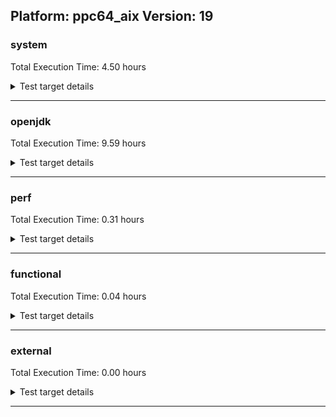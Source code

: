 ## Platform: ppc64_aix Version: 19 

###  system
 Total Execution Time:  4.50  hours
<details><summary>Test target details</summary>

| Test Name | Time |
| --- | --- |
| TestJlmRemoteThreadAuth_0 | 685640.00  ms|
| TestJlmRemoteThreadAuth_1 | 685564.00  ms|
| TestJlmRemoteThreadNoAuth_0 | 676302.00  ms|
| TestJlmRemoteThreadNoAuth_1 | 675338.00  ms|
| TestJlmRemoteMemoryAuth_1 | 653535.00  ms|
| TestJlmRemoteMemoryAuth_0 | 652751.00  ms|
| TestJlmRemoteClassAuth_1 | 649047.00  ms|
| TestJlmRemoteClassAuth_0 | 648733.00  ms|
| TestJlmRemoteMemoryNoAuth_1 | 647502.00  ms|
| TestJlmRemoteMemoryNoAuth_0 | 646944.00  ms|
| TestJlmRemoteClassNoAuth_1 | 644522.00  ms|
| TestJlmRemoteClassNoAuth_0 | 643826.00  ms|
| NioLoadTest_5m_1 | 313506.00  ms|
| NioLoadTest_5m_0 | 313333.00  ms|
| DBBLoadTest_5m_0 | 313258.00  ms|
| DBBLoadTest_5m_1 | 313207.00  ms|
| LambdaLoadTest_HS_5m_0 | 307686.00  ms|
| LambdaLoadTest_HS_5m_1 | 307656.00  ms|
| MauveMultiThrdLoad_5m_1 | 305726.00  ms|
| MauveMultiThrdLoad_5m_0 | 305686.00  ms|
| MauveSingleInvocLoad_HS_5m_1 | 304894.00  ms|
| MauveSingleThrdLoad_HS_5m_1 | 304873.00  ms|
| MauveSingleInvocLoad_HS_5m_0 | 304729.00  ms|
| MauveSingleThrdLoad_HS_5m_0 | 304726.00  ms|
| MathLoadTest_all_5m_0 | 304223.00  ms|
| MathLoadTest_bigdecimal_5m_1 | 303979.00  ms|
| MathLoadTest_bigdecimal_5m_0 | 303976.00  ms|
| MathLoadTest_all_5m_1 | 303942.00  ms|
| MathLoadTest_autosimd_5m_1 | 303873.00  ms|
| LangLoadTest_5m_1 | 303827.00  ms|
| LangLoadTest_5m_0 | 303812.00  ms|
| UtilLoadTest_5m_0 | 303759.00  ms|
| MathLoadTest_autosimd_5m_0 | 303756.00  ms|
| UtilLoadTest_5m_1 | 303735.00  ms|
| ClassLoadingTest_5m_0 | 303687.00  ms|
| ClassLoadingTest_5m_1 | 303683.00  ms|
| TestJlmRemoteNotifierProxyAuth_1 | 143588.00  ms|
| TestJlmRemoteNotifierProxyAuth_0 | 143316.00  ms|
| CLLoad_0 | 55057.00  ms|
| CLLoad_1 | 55054.00  ms|
| LockingLoadTest_0 | 33689.00  ms|
| LockingLoadTest_1 | 33598.00  ms|
| TestJlmLocal_0 | 28816.00  ms|
| TestJlmLocal_1 | 28658.00  ms|
| ParallelStreamsLoadTest_HS_1 | 18687.00  ms|
| ParallelStreamsLoadTest_HS_0 | 18315.00  ms|
| HCRLateAttachWorkload_previewEnabled_1 | 13803.00  ms|
| HCRLateAttachWorkload_previewEnabled_0 | 13769.00  ms|
| Jlink_ReqMod_0 | 12126.00  ms|
| Jlink_ReqMod_1 | 12101.00  ms|
| Jlink_AddMLimitM_0 | 10649.00  ms|
| Jlink_AddMLimitM_1 | 10634.00  ms|
| Jlink_GenOpt_0 | 9215.00  ms|
| Jlink_GenOpt_1 | 9193.00  ms|
| PatModImg_Adv_0 | 8369.00  ms|
| PatModImg_Adv_1 | 8330.00  ms|
| UpgModPath_JarImg_1 | 8100.00  ms|
| UpgModPath_JarImg_0 | 8085.00  ms|
| PatModImg_PlatMod_0 | 8009.00  ms|
| PatModImg_AppMod_0 | 7947.00  ms|
| PatModImg_AppMod_1 | 7934.00  ms|
| PatModImg_Unex_0 | 7931.00  ms|
| PatModImg_Unex_1 | 7923.00  ms|
| PatModImg_PlatMod_1 | 7895.00  ms|
| UpgModPath_Jar_0 | 7656.00  ms|
| UpgModPath_Jar_1 | 7625.00  ms|
| UpgModPath_ExpImg_1 | 7395.00  ms|
| UpgModPath_ExpImg_0 | 7354.00  ms|
| UpgModPath_Exp_0 | 6925.00  ms|
| UpgModPath_Exp_1 | 6910.00  ms|
| CLTestImg_1 | 6893.00  ms|
| CLTestImg_0 | 6883.00  ms|
| CpMpJlink_1 | 6153.00  ms|
| CpMpJlink_0 | 6126.00  ms|
| AutoMod1_0 | 4352.00  ms|
| AutoMod2_1 | 4347.00  ms|
| AutoMod1_1 | 4340.00  ms|
| AutoMod2_0 | 4337.00  ms|
| AutoMod_Impl2_0 | 4335.00  ms|
| AutoMod_Impl1_0 | 4334.00  ms|
| AutoMod_Impl3_0 | 4331.00  ms|
| AutoMod_Impl3_1 | 4331.00  ms|
| AutoMod_Impl1_1 | 4325.00  ms|
| AutoMod_Impl2_1 | 4319.00  ms|
| InternalAPIs_0 | 4275.00  ms|
| InternalAPIs_1 | 4256.00  ms|
| PatMod_Adv_0 | 4231.00  ms|
| PatMod_Adv_1 | 4228.00  ms|
| CpMpModJar_0 | 4031.00  ms|
| CpMpModJar_1 | 4012.00  ms|
| PatMod_Unex_0 | 3866.00  ms|
| PatMod_Unex_1 | 3831.00  ms|
| PatMod_AppMod_0 | 3827.00  ms|
| PatMod_AppMod_1 | 3824.00  ms|
| PatMod_PlatMod_1 | 3817.00  ms|
| PatMod_PlatMod_0 | 3816.00  ms|
| SLTest_0 | 3434.00  ms|
| SLTest_1 | 3387.00  ms|
| CpMpModJar3_0 | 2569.00  ms|
| CpMpModJar2_0 | 2566.00  ms|
| CpMpModJar2_1 | 2564.00  ms|
| CpMpModJar3_1 | 2558.00  ms|
| CLTest_0 | 2462.00  ms|
| CpMp3_0 | 2430.00  ms|
| CpMp_MP_0 | 2422.00  ms|
| CpMp2_0 | 2418.00  ms|
| CpMp3_1 | 2417.00  ms|
| CLTest_1 | 2415.00  ms|
| CpMp_CpMp_0 | 2415.00  ms|
| CpMp2_1 | 2406.00  ms|
| CpMp_MP_1 | 2403.00  ms|
| CpMp_CpMp_1 | 2402.00  ms|
| MachineInfo_0 | 697.00  ms|
| CLStressLayers_1 | 41.00  ms|
| CLStressLayers_0 | 41.00  ms|
| CLStressCRI_2 | 41.00  ms|
| CLStressCRI_1 | 41.00  ms|
| CLStressCRI_0 | 41.00  ms|
| CLStressLayers_2 | 41.00  ms|
| JdiTest_1 | 40.00  ms|
| JdiTest_2 | 40.00  ms|
| OAuthTest_0 | 39.00  ms|
| JdiTest_0 | 39.00  ms|
| MiniMix_5m_0 | 39.00  ms|
| MiniMix_5m_1 | 39.00  ms|
| ExplMod_1 | 39.00  ms|
| ExplMod_2 | 39.00  ms|
| ExplMod_0 | 39.00  ms|
| MiniMix_5m_2 | 39.00  ms|
| ConcurrentLoadTest_5m_1 | 38.00  ms|
| ConcurrentLoadTest_5m_2 | 38.00  ms|
| MiniMix_aot_5m_0 | 38.00  ms|
| ConcurrentLoadTest_5m_0 | 38.00  ms|
| DBBLoadTest_5m_2 | 30.00  ms|
| CLLoad_2 | 29.00  ms|
| MauveMultiThrdLoad_5m_2 | 29.00  ms|
| MauveSingleInvocLoad_HS_5m_2 | 29.00  ms|
| NioLoadTest_5m_2 | 29.00  ms|
| LambdaLoadTest_HS_5m_2 | 29.00  ms|
| MauveSingleThrdLoad_HS_5m_2 | 29.00  ms|
| TestJlmRemoteMemoryAuth_2 | 28.00  ms|
| TestJlmLocal_2 | 28.00  ms|
| TestJlmRemoteThreadNoAuth_2 | 28.00  ms|
| TestJlmRemoteClassNoAuth_2 | 28.00  ms|
| MathLoadTest_autosimd_5m_2 | 27.00  ms|
| MathLoadTest_all_5m_2 | 27.00  ms|
| TestJlmRemoteClassAuth_2 | 27.00  ms|
| TestJlmRemoteMemoryNoAuth_2 | 27.00  ms|
| HCRLateAttachWorkload_previewEnabled_2 | 27.00  ms|
| TestJlmRemoteThreadAuth_2 | 27.00  ms|
| PatModImg_PlatMod_2 | 27.00  ms|
| TestJlmRemoteNotifierProxyAuth_2 | 27.00  ms|
| Jlink_ReqMod_2 | 27.00  ms|
| PatModImg_Unex_2 | 27.00  ms|
| CpMpJlink_2 | 27.00  ms|
| PatModImg_AppMod_2 | 27.00  ms|
| CLTestImg_2 | 27.00  ms|
| UpgModPath_ExpImg_2 | 27.00  ms|
| PatMod_Adv_2 | 27.00  ms|
| AutoMod_Impl2_2 | 27.00  ms|
| UpgModPath_Exp_2 | 27.00  ms|
| PatMod_AppMod_2 | 27.00  ms|
| CLTest_2 | 27.00  ms|
| Jlink_GenOpt_2 | 27.00  ms|
| UpgModPath_Jar_2 | 27.00  ms|
| SLTest_2 | 27.00  ms|
| Jlink_AddMLimitM_2 | 27.00  ms|
| PatModImg_Adv_2 | 27.00  ms|
| UpgModPath_JarImg_2 | 27.00  ms|
| PatMod_PlatMod_2 | 27.00  ms|
| MathLoadTest_bigdecimal_5m_2 | 27.00  ms|
| CpMp_CpMp_2 | 27.00  ms|
| PatMod_Unex_2 | 27.00  ms|
| InternalAPIs_2 | 27.00  ms|
| AutoMod2_2 | 27.00  ms|
| UtilLoadTest_5m_2 | 27.00  ms|
| CpMp2_2 | 27.00  ms|
| LangLoadTest_5m_2 | 27.00  ms|
| CpMpModJar_2 | 27.00  ms|
| CpMp_MP_2 | 27.00  ms|
| LockingLoadTest_2 | 26.00  ms|
| AutoMod_Impl3_2 | 26.00  ms|
| CpMp3_2 | 26.00  ms|
| AutoMod_Impl1_2 | 26.00  ms|
| CpMpModJar3_2 | 26.00  ms|
| CpMpModJar2_2 | 26.00  ms|
| AutoMod1_2 | 26.00  ms|
| ClassLoadingTest_5m_2 | 26.00  ms|
| ParallelStreamsLoadTest_HS_2 | 26.00  ms|
</details>

---

###  openjdk
 Total Execution Time:  9.59  hours
<details><summary>Test target details</summary>

| Test Name | Time |
| --- | --- |
| jvm_compiler_0 | 5712795.00  ms|
| jdk_security3_0 | 4507911.00  ms|
| jdk_util_0 | 2364474.00  ms|
| jdk_util_1 | 2360712.00  ms|
| jdk_lang_0 | 2038571.00  ms|
| jdk_lang_1 | 2034386.00  ms|
| jdk_nio_1 | 1837015.00  ms|
| jdk_nio_0 | 1828976.00  ms|
| jdk_tools_1 | 1283630.00  ms|
| jdk_jdi_0 | 1203383.00  ms|
| jdk_security4_1 | 776996.00  ms|
| jdk_security4_0 | 776988.00  ms|
| hotspot_serviceability_jvmti_1 | 692266.00  ms|
| jdk_beans_0 | 654637.00  ms|
| jdk_io_0 | 565758.00  ms|
| jdk_io_1 | 565534.00  ms|
| jdk_other_1 | 545829.00  ms|
| jdk_rmi_1 | 514550.00  ms|
| jdk_rmi_0 | 514350.00  ms|
| jdk_imageio_1 | 384655.00  ms|
| jdk_time_0 | 350578.00  ms|
| hotspot_custom_0 | 324393.00  ms|
| hotspot_custom_1 | 324318.00  ms|
| jdk_security2_0 | 281519.00  ms|
| jdk_management_0 | 264551.00  ms|
| jdk_management_1 | 249038.00  ms|
| jdk_math_1 | 238269.00  ms|
| jdk_math_0 | 237871.00  ms|
| jdk_foreign_0 | 217789.00  ms|
| jdk_foreign_1 | 216524.00  ms|
| runtime_nestmate_0 | 69184.00  ms|
| runtime_nestmate_1 | 69135.00  ms|
| jdk_svc_sanity_1 | 58198.00  ms|
| jdk_svc_sanity_0 | 58092.00  ms|
| jdk_custom_1 | 55150.00  ms|
| jdk11_tier1_buffer_0 | 51350.00  ms|
| jdk11_tier1_buffer_1 | 51287.00  ms|
| jdk_build_0 | 35767.00  ms|
| jdk_build_1 | 35391.00  ms|
| jdk_native_sanity_0 | 31402.00  ms|
| jdk_native_sanity_1 | 31287.00  ms|
| jdk11_tier1_iso8859_1 | 28407.00  ms|
| jdk11_tier1_iso8859_0 | 28287.00  ms|
| jdk_lang_native_0 | 28141.00  ms|
| jdk_lang_native_1 | 28098.00  ms|
| jdk_jfc_demo_0 | 38.00  ms|
| jdk_sound_0 | 38.00  ms|
| jdk_2d_0 | 38.00  ms|
| jdk_sound_2 | 38.00  ms|
| jdk_client_sanity_0 | 38.00  ms|
| jdk_client_sanity_2 | 38.00  ms|
| jdk_2d_2 | 38.00  ms|
| jdk_awt_1 | 37.00  ms|
| jdk_jfr_1 | 37.00  ms|
| jdk_swing_1 | 37.00  ms|
| jdk_jfc_demo_2 | 37.00  ms|
| jdk_lang_native_win_1 | 27.00  ms|
| jdk_lang_native_win_0 | 27.00  ms|
| jdk11_tier1_iso8859_2 | 27.00  ms|
| jdk_svc_sanity_2 | 27.00  ms|
| jdk_lang_native_2 | 27.00  ms|
| jdk_foreign_native_2 | 27.00  ms|
| jdk_lang_2 | 27.00  ms|
| jdk11_tier1_buffer_2 | 27.00  ms|
| jdk_foreign_2 | 27.00  ms|
| jdk_math_2 | 27.00  ms|
| jdk_util_2 | 27.00  ms|
| jdk_foreign_native_0 | 27.00  ms|
| jdk_rmi_2 | 27.00  ms|
| jdk_text_2 | 27.00  ms|
| jdk_jmx_2 | 27.00  ms|
| jdk_foreign_native_1 | 26.00  ms|
| jdk_lang_native_win_2 | 26.00  ms|
| jdk_tools_2 | 26.00  ms|
| jvm_compiler_2 | 26.00  ms|
| jdk_security4_2 | 26.00  ms|
| jdk_native_sanity_2 | 26.00  ms|
| jdk_beans_2 | 26.00  ms|
| jdk_imageio_2 | 26.00  ms|
| jdk_security2_2 | 26.00  ms|
| jdk_nio_2 | 26.00  ms|
| jdk_io_2 | 26.00  ms|
| hotspot_custom_2 | 26.00  ms|
| langtools_custom_2 | 26.00  ms|
</details>

---

###  perf
 Total Execution Time:  0.31  hours
<details><summary>Test target details</summary>

| Test Name | Time |
| --- | --- |
| renaissance-philosophers_0 | 366917.00  ms|
| renaissance-future-genetic_0 | 254321.00  ms|
| renaissance-finagle-http_0 | 129187.00  ms|
| renaissance-mnemonics_0 | 109909.00  ms|
| renaissance-par-mnemonics_0 | 97623.00  ms|
| renaissance-fj-kmeans_0 | 95565.00  ms|
| renaissance-scala-kmeans_0 | 20580.00  ms|
| dacapo-jython_0 | 18949.00  ms|
| dacapo-h2_0 | 13985.00  ms|
| dacapo-avrora_0 | 8811.00  ms|
| dacapo-pmd_0 | 4252.00  ms|
| dacapo-fop_0 | 3057.00  ms|
| dacapo-sunflow_0 | 3048.00  ms|
| dacapo-luindex_0 | 2982.00  ms|
| dacapo-xalan_0 | 2523.00  ms|
| renaissance-db-shootout_0 | 47.00  ms|
| renaissance-als_0 | 40.00  ms|
| renaissance-gauss-mix_0 | 40.00  ms|
| dacapo-tomcat_0 | 40.00  ms|
| renaissance-movie-lens_0 | 40.00  ms|
| renaissance-finagle-chirper_0 | 40.00  ms|
| renaissance-chi-square_0 | 39.00  ms|
| renaissance-dec-tree_0 | 39.00  ms|
| renaissance-log-regression_0 | 39.00  ms|
| renaissance-akka-uct_0 | 39.00  ms|
| renaissance-naive-bayes_0 | 38.00  ms|
| dacapo-lusearch-fix_0 | 38.00  ms|
| IdleMicrobenchmark_HS_0 | 26.00  ms|
</details>

---

###  functional
 Total Execution Time:  0.04  hours
<details><summary>Test target details</summary>

| Test Name | Time |
| --- | --- |
| MBCS_Tests_charsets_0 | 96215.00  ms|
| MBCS_Tests_codepoint_aix_0 | 6301.00  ms|
| SecurityTests_0 | 4064.00  ms|
| MBCS_Tests_unicode_aix_0 | 3624.00  ms|
| cmdLineTester_libpathTestRtfChild_0 | 1537.00  ms|
| MBCS_Tests_language_tag_0 | 1178.00  ms|
| MBCS_Tests_property_utf8_0 | 1151.00  ms|
| MBCS_Tests_datetime_0 | 1117.00  ms|
| testXXArgumentTesting_0 | 1105.00  ms|
| MBCS_Tests_datetime_formatter_0 | 946.00  ms|
| Jep334Tests_0 | 927.00  ms|
| Jep360Tests_0 | 868.00  ms|
| IllegalAccessProtectedMethodTest_0 | 815.00  ms|
| jsr292BootstrapTest_0 | 812.00  ms|
| Jep384Tests_0 | 809.00  ms|
| RegularClassAndInterfaceFinalFieldTests_0 | 794.00  ms|
| Jep371Tests_0 | 784.00  ms|
| MBCS_Tests_new_jp_era_0 | 768.00  ms|
| StringIndentTests_0 | 756.00  ms|
| cmdLineTester_getPid_0 | 661.00  ms|
| MBCS_Tests_StAX_ja_JP_aix_0 | 183.00  ms|
| MBCS_Tests_StAX_Zh_CN_aix_0 | 179.00  ms|
| MBCS_Tests_StAX_JA_JP_aix_0 | 179.00  ms|
| MBCS_Tests_StAX_zh_TW_aix_0 | 179.00  ms|
| MBCS_Tests_StAX_ZH_TW_aix_0 | 179.00  ms|
| MBCS_Tests_StAX_ZH_CN_aix_0 | 179.00  ms|
| MBCS_Tests_StAX_KO_KR_aix_0 | 179.00  ms|
| MBCS_Tests_StAX_Ja_JP_aix_0 | 178.00  ms|
| MBCS_Tests_StAX_Zh_TW_aix_0 | 178.00  ms|
| MBCS_Tests_StAX_ko_KR_aix_0 | 178.00  ms|
| MBCS_Tests_StAX_zh_CN_aix_0 | 178.00  ms|
| MBCS_Tests_i18n_zh_TW_aix_0 | 166.00  ms|
| MBCS_Tests_i18n_ZH_CN_aix_0 | 166.00  ms|
| MBCS_Tests_i18n_ja_JP_aix_0 | 166.00  ms|
| MBCS_Tests_i18n_ZH_TW_aix_0 | 166.00  ms|
| MBCS_Tests_i18n_Zh_TW_aix_0 | 166.00  ms|
| MBCS_Tests_i18n_KO_KR_aix_0 | 165.00  ms|
| MBCS_Tests_i18n_Zh_CN_aix_0 | 165.00  ms|
| MBCS_Tests_i18n_zh_CN_aix_0 | 165.00  ms|
| MBCS_Tests_i18n_Ja_JP_aix_0 | 165.00  ms|
| MBCS_Tests_i18n_ko_KR_aix_0 | 165.00  ms|
| MBCS_Tests_i18n_JA_JP_aix_0 | 165.00  ms|
| MBCS_Tests_locale_matching_Ja_JP_aix_0 | 162.00  ms|
| MBCS_Tests_locale_matching_ZH_CN_aix_0 | 161.00  ms|
| MBCS_Tests_locale_matching_ja_JP_aix_0 | 161.00  ms|
| MBCS_Tests_locale_matching_zh_TW_aix_0 | 161.00  ms|
| MBCS_Tests_locale_matching_KO_KR_aix_0 | 161.00  ms|
| MBCS_Tests_locale_matching_ko_KR_aix_0 | 161.00  ms|
| MBCS_Tests_locale_matching_JA_JP_aix_0 | 161.00  ms|
| MBCS_Tests_locale_matching_Zh_TW_aix_0 | 161.00  ms|
| MBCS_Tests_locale_matching_Zh_CN_aix_0 | 161.00  ms|
| MBCS_Tests_locale_matching_zh_CN_aix_0 | 160.00  ms|
| MBCS_Tests_locale_matching_ZH_TW_aix_0 | 160.00  ms|
| MBCS_Tests_jaxp14_KO_KR_aix_0 | 76.00  ms|
| MBCS_Tests_jaxp14_ja_JP_aix_0 | 75.00  ms|
| MBCS_Tests_jaxp14_zh_TW_aix_0 | 75.00  ms|
| MBCS_Tests_Compiler_zh_CN_aix_0 | 75.00  ms|
| MBCS_Tests_Compiler_ja_JP_aix_0 | 75.00  ms|
| MBCS_Tests_jaxp14_Ja_JP_aix_0 | 75.00  ms|
| MBCS_Tests_jaxp14_ZH_CN_aix_0 | 75.00  ms|
| MBCS_Tests_jaxp14_JA_JP_aix_0 | 75.00  ms|
| MBCS_Tests_Compiler_ko_KR_aix_0 | 74.00  ms|
| MBCS_Tests_jaxp14_Zh_TW_aix_0 | 74.00  ms|
| MBCS_Tests_jaxp14_zh_CN_aix_0 | 74.00  ms|
| MBCS_Tests_jaxp14_ko_KR_aix_0 | 74.00  ms|
| MBCS_Tests_Compiler_KO_KR_aix_0 | 74.00  ms|
| MBCS_Tests_jaxp14_ZH_TW_aix_0 | 74.00  ms|
| MBCS_Tests_Compiler_Ja_JP_aix_0 | 74.00  ms|
| MBCS_Tests_Compiler_Zh_CN_aix_0 | 74.00  ms|
| MBCS_Tests_Compiler_zh_TW_aix_0 | 74.00  ms|
| MBCS_Tests_Compiler_JA_JP_aix_0 | 74.00  ms|
| MBCS_Tests_Compiler_ZH_CN_aix_0 | 74.00  ms|
| MBCS_Tests_Compiler_ZH_TW_aix_0 | 74.00  ms|
| MBCS_Tests_jaxp14_Zh_CN_aix_0 | 74.00  ms|
| MBCS_Tests_Compiler_Zh_TW_aix_0 | 74.00  ms|
| MBCS_Tests_file_ja_JP.aix_0 | 73.00  ms|
| MBCS_Tests_formatter_Zh_TW_aix_0 | 73.00  ms|
| MBCS_Tests_sealed_classes_JA_JP_aix_0 | 73.00  ms|
| MBCS_Tests_pattern_matching_instanceof_KO_KR_aix_0 | 73.00  ms|
| MBCS_Tests_sealed_classes_ZH_TW_aix_0 | 73.00  ms|
| MBCS_Tests_compact_number_format_ZH_TW_aix_0 | 73.00  ms|
| MBCS_Tests_compact_number_format_KO_KR_aix_0 | 73.00  ms|
| MBCS_Tests_text_blocks_ja_JP_aix_0 | 73.00  ms|
| MBCS_Tests_record_ZH_TW_aix_0 | 73.00  ms|
| MBCS_Tests_pattern_matching_instanceof_ZH_CN_aix_0 | 73.00  ms|
| MBCS_Tests_record_Ja_JP_aix_0 | 73.00  ms|
| MBCS_Tests_pattern_matching_instanceof_ko_KR_aix_0 | 73.00  ms|
| MBCS_Tests_sealed_classes_Zh_TW_aix_0 | 73.00  ms|
| MBCS_Tests_record_ko_KR_aix_0 | 73.00  ms|
| MBCS_Tests_sealed_classes_ja_JP_aix_0 | 73.00  ms|
| MBCS_Tests_regex_ZH_CN_aix_0 | 73.00  ms|
| MBCS_Tests_scanner_ZH_CN_aix_0 | 73.00  ms|
| MBCS_Tests_record_ZH_CN_aix_0 | 72.00  ms|
| MBCS_Tests_switch_expressions_Ja_JP_aix_0 | 72.00  ms|
| MBCS_Tests_record_KO_KR_aix_0 | 72.00  ms|
| MBCS_Tests_jdbc41_Zh_CN_aix_0 | 72.00  ms|
| MBCS_Tests_switch_expressions_Zh_CN_aix_0 | 72.00  ms|
| MBCS_Tests_sealed_classes_KO_KR_aix_0 | 72.00  ms|
| MBCS_Tests_pattern_matching_instanceof_ja_JP_aix_0 | 72.00  ms|
| MBCS_Tests_compact_number_format_JA_JP_aix_0 | 72.00  ms|
| MBCS_Tests_urlclassloader_KO_KR_aix_0 | 72.00  ms|
| MBCS_Tests_text_blocks_ko_KR_aix_0 | 72.00  ms|
| MBCS_Tests_coin_ja_JP_aix_0 | 72.00  ms|
| MBCS_Tests_env_KO_KR_aix_0 | 72.00  ms|
| MBCS_Tests_env_ja_JP_aix_0 | 72.00  ms|
| MBCS_Tests_switch_expressions_ZH_TW_aix_0 | 72.00  ms|
| MBCS_Tests_text_blocks_Zh_CN_aix_0 | 72.00  ms|
| MBCS_Tests_compact_number_format_ja_JP_aix_0 | 72.00  ms|
| MBCS_Tests_sealed_classes_ZH_CN_aix_0 | 72.00  ms|
| MBCS_Tests_coin_ZH_CN_aix_0 | 72.00  ms|
| MBCS_Tests_urlclassloader_ja_JP_aix_0 | 72.00  ms|
| MBCS_Tests_env_Ja_JP_aix_0 | 72.00  ms|
| MBCS_Tests_record_Zh_TW_aix_0 | 72.00  ms|
| MBCS_Tests_coin_zh_TW_aix_0 | 72.00  ms|
| MBCS_Tests_sealed_classes_Ja_JP_aix_0 | 72.00  ms|
| MBCS_Tests_switch_expressions_JA_JP_aix_0 | 72.00  ms|
| MBCS_Tests_switch_expressions_ko_KR_aix_0 | 72.00  ms|
| MBCS_Tests_compact_number_format_Ja_JP_aix_0 | 72.00  ms|
| MBCS_Tests_pattern_matching_instanceof_ZH_TW_aix_0 | 72.00  ms|
| MBCS_Tests_sealed_classes_zh_TW_aix_0 | 72.00  ms|
| MBCS_Tests_text_blocks_Ja_JP_aix_0 | 72.00  ms|
| MBCS_Tests_text_blocks_KO_KR_aix_0 | 72.00  ms|
| MBCS_Tests_record_zh_CN_aix_0 | 72.00  ms|
| MBCS_Tests_switch_expressions_zh_TW_aix_0 | 72.00  ms|
| MBCS_Tests_coin_ZH_TW_aix_0 | 72.00  ms|
| MBCS_Tests_text_blocks_ZH_CN_aix_0 | 72.00  ms|
| MBCS_Tests_text_blocks_zh_CN_aix_0 | 72.00  ms|
| MBCS_Tests_urlclassloader_ko_KR_aix_0 | 72.00  ms|
| MBCS_Tests_record_ja_JP_aix_0 | 72.00  ms|
| MBCS_Tests_IDN_Zh_CN_aix_0 | 72.00  ms|
| MBCS_Tests_pattern_matching_instanceof_zh_TW_aix_0 | 72.00  ms|
| MBCS_Tests_record_zh_TW_aix_0 | 72.00  ms|
| MBCS_Tests_pattern_matching_instanceof_zh_CN_aix_0 | 72.00  ms|
| MBCS_Tests_sealed_classes_Zh_CN_aix_0 | 72.00  ms|
| MBCS_Tests_sealed_classes_ko_KR_aix_0 | 72.00  ms|
| MBCS_Tests_urlclassloader_Zh_CN_aix_0 | 72.00  ms|
| MBCS_Tests_compact_number_format_ko_KR_aix_0 | 72.00  ms|
| MBCS_Tests_pref_ZH_CN_aix_0 | 72.00  ms|
| MBCS_Tests_record_Zh_CN_aix_0 | 72.00  ms|
| MBCS_Tests_record_JA_JP_aix_0 | 72.00  ms|
| MBCS_Tests_switch_expressions_zh_CN_aix_0 | 72.00  ms|
| MBCS_Tests_env_JA_JP_aix_0 | 72.00  ms|
| MBCS_Tests_text_blocks_JA_JP_aix_0 | 72.00  ms|
| MBCS_Tests_env_zh_CN_aix_0 | 72.00  ms|
| MBCS_Tests_switch_expressions_Zh_TW_aix_0 | 72.00  ms|
| MBCS_Tests_pref_Zh_CN_aix_0 | 72.00  ms|
| MBCS_Tests_file_zh_CN.aix_0 | 72.00  ms|
| MBCS_Tests_pattern_matching_instanceof_JA_JP_aix_0 | 72.00  ms|
| MBCS_Tests_codepage_KO_KR_aix_0 | 72.00  ms|
| MBCS_Tests_annotation_JA_JP_aix_0 | 72.00  ms|
| MBCS_Tests_formatter_ja_JP_aix_0 | 72.00  ms|
| MBCS_Tests_switch_expressions_KO_KR_aix_0 | 72.00  ms|
| MBCS_Tests_text_blocks_Zh_TW_aix_0 | 72.00  ms|
| MBCS_Tests_compact_number_format_Zh_CN_aix_0 | 72.00  ms|
| MBCS_Tests_annotation_ZH_CN_aix_0 | 72.00  ms|
| MBCS_Tests_regex_ko_KR_aix_0 | 72.00  ms|
| MBCS_Tests_coin_KO_KR_aix_0 | 72.00  ms|
| MBCS_Tests_scanner_ko_KR_aix_0 | 72.00  ms|
| MBCS_Tests_compact_number_format_Zh_TW_aix_0 | 72.00  ms|
| MBCS_Tests_IDN_ZH_TW_aix_0 | 72.00  ms|
| MBCS_Tests_compact_number_format_zh_TW_aix_0 | 72.00  ms|
| MBCS_Tests_pref_KO_KR_aix_0 | 72.00  ms|
| MBCS_Tests_file_Ja_JP.aix_0 | 72.00  ms|
| MBCS_Tests_file_ZH_TW.aix_0 | 72.00  ms|
| MBCS_Tests_scanner_ja_JP_aix_0 | 72.00  ms|
| MBCS_Tests_nio_zh_CN_aix_0 | 72.00  ms|
| MBCS_Tests_text_blocks_ZH_TW_aix_0 | 72.00  ms|
| MBCS_Tests_pref_Ja_JP_aix_0 | 72.00  ms|
| MBCS_Tests_scanner_ZH_TW_aix_0 | 72.00  ms|
| MBCS_Tests_urlclassloader_JA_JP_aix_0 | 72.00  ms|
| MBCS_Tests_annotation_ja_JP_aix_0 | 72.00  ms|
| MBCS_Tests_coin_Zh_CN_aix_0 | 72.00  ms|
| MBCS_Tests_switch_expressions_ja_JP_aix_0 | 72.00  ms|
| MBCS_Tests_jdbc41_ZH_TW_aix_0 | 72.00  ms|
| MBCS_Tests_compact_number_format_ZH_CN_aix_0 | 72.00  ms|
| MBCS_Tests_pref_JA_JP_aix_0 | 72.00  ms|
| MBCS_Tests_scanner_Ja_JP_aix_0 | 72.00  ms|
| MBCS_Tests_formatter_KO_KR_aix_0 | 72.00  ms|
| MBCS_Tests_scanner_KO_KR_aix_0 | 72.00  ms|
| MBCS_Tests_scanner_JA_JP_aix_0 | 72.00  ms|
| MBCS_Tests_coin_ko_KR_aix_0 | 72.00  ms|
| MBCS_Tests_urlclassloader_Ja_JP_aix_0 | 72.00  ms|
| MBCS_Tests_env_ko_KR_aix_0 | 72.00  ms|
| MBCS_Tests_switch_expressions_ZH_CN_aix_0 | 72.00  ms|
| MBCS_Tests_nio_zh_TW_aix_0 | 72.00  ms|
| MBCS_Tests_annotation_KO_KR_aix_0 | 72.00  ms|
| MBCS_Tests_compact_number_format_zh_CN_aix_0 | 72.00  ms|
| MBCS_Tests_pattern_matching_instanceof_Ja_JP_aix_0 | 72.00  ms|
| MBCS_Tests_pref_ko_KR_aix_0 | 72.00  ms|
| MBCS_Tests_urlclassloader_ZH_TW_aix_0 | 72.00  ms|
| MBCS_Tests_annotation_zh_TW_aix_0 | 72.00  ms|
| MBCS_Tests_regex_ZH_TW_aix_0 | 72.00  ms|
| MBCS_Tests_env_ZH_CN_aix_0 | 72.00  ms|
| MBCS_Tests_jdbc41_ko_KR_aix_0 | 72.00  ms|
| MBCS_Tests_file_ZH_CN.aix_0 | 72.00  ms|
| MBCS_Tests_nio_JA_JP_aix_0 | 72.00  ms|
| MBCS_Tests_codepage_Ja_JP_aix_0 | 72.00  ms|
| MBCS_Tests_codepage_ZH_CN_aix_0 | 72.00  ms|
| MBCS_Tests_formatter_Ja_JP_aix_0 | 72.00  ms|
| MBCS_Tests_regex_KO_KR_aix_0 | 72.00  ms|
| MBCS_Tests_nio_ja_JP_aix_0 | 72.00  ms|
| MBCS_Tests_jdbc41_ZH_CN_aix_0 | 72.00  ms|
| MBCS_Tests_pattern_matching_instanceof_Zh_TW_aix_0 | 72.00  ms|
| MBCS_Tests_scanner_zh_CN_aix_0 | 72.00  ms|
| MBCS_Tests_sealed_classes_zh_CN_aix_0 | 72.00  ms|
| MBCS_Tests_formatter_ko_KR_aix_0 | 72.00  ms|
| MBCS_Tests_pattern_matching_instanceof_Zh_CN_aix_0 | 72.00  ms|
| MBCS_Tests_annotation_Zh_CN_aix_0 | 72.00  ms|
| MBCS_Tests_jdbc41_Ja_JP_aix_0 | 72.00  ms|
| MBCS_Tests_regex_JA_JP_aix_0 | 72.00  ms|
| MBCS_Tests_env_zh_TW_aix_0 | 72.00  ms|
| MBCS_Tests_pref_ZH_TW_aix_0 | 72.00  ms|
| MBCS_Tests_urlclassloader_ZH_CN_aix_0 | 72.00  ms|
| MBCS_Tests_annotation_ZH_TW_aix_0 | 72.00  ms|
| MBCS_Tests_formatter_zh_CN_aix_0 | 72.00  ms|
| MBCS_Tests_coin_Ja_JP_aix_0 | 72.00  ms|
| MBCS_Tests_scanner_zh_TW_aix_0 | 72.00  ms|
| MBCS_Tests_codepage_ZH_TW_aix_0 | 72.00  ms|
| MBCS_Tests_formatter_Zh_CN_aix_0 | 72.00  ms|
| MBCS_Tests_jdbc41_JA_JP_aix_0 | 72.00  ms|
| MBCS_Tests_nio_KO_KR_aix_0 | 72.00  ms|
| MBCS_Tests_codepage_Zh_CN_aix_0 | 71.00  ms|
| MBCS_Tests_coin_JA_JP_aix_0 | 71.00  ms|
| MBCS_Tests_nio_Ja_JP_aix_0 | 71.00  ms|
| MBCS_Tests_annotation_Ja_JP_aix_0 | 71.00  ms|
| MBCS_Tests_file_KO_KR.aix_0 | 71.00  ms|
| MBCS_Tests_file_ko_KR.aix_0 | 71.00  ms|
| MBCS_Tests_file_Zh_CN.aix_0 | 71.00  ms|
| MBCS_Tests_formatter_zh_TW_aix_0 | 71.00  ms|
| MBCS_Tests_regex_Ja_JP_aix_0 | 71.00  ms|
| MBCS_Tests_coin_Zh_TW_aix_0 | 71.00  ms|
| MBCS_Tests_nio_Zh_CN_aix_0 | 71.00  ms|
| MBCS_Tests_pref_zh_CN_aix_0 | 71.00  ms|
| MBCS_Tests_formatter_ZH_TW_aix_0 | 71.00  ms|
| MBCS_Tests_annotation_ko_KR_aix_0 | 71.00  ms|
| MBCS_Tests_nio_ZH_CN_aix_0 | 71.00  ms|
| MBCS_Tests_regex_Zh_CN_aix_0 | 71.00  ms|
| MBCS_Tests_scanner_Zh_CN_aix_0 | 71.00  ms|
| MBCS_Tests_regex_Zh_TW_aix_0 | 71.00  ms|
| MBCS_Tests_annotation_Zh_TW_aix_0 | 71.00  ms|
| MBCS_Tests_env_Zh_CN_aix_0 | 71.00  ms|
| MBCS_Tests_pref_zh_TW_aix_0 | 71.00  ms|
| MBCS_Tests_annotation_zh_CN_aix_0 | 71.00  ms|
| MBCS_Tests_IDN_ja_JP_aix_0 | 71.00  ms|
| MBCS_Tests_formatter_JA_JP_aix_0 | 71.00  ms|
| MBCS_Tests_pref_Zh_TW_aix_0 | 71.00  ms|
| MBCS_Tests_file_Zh_TW.aix_0 | 71.00  ms|
| MBCS_Tests_jdbc41_zh_TW_aix_0 | 71.00  ms|
| MBCS_Tests_text_blocks_zh_TW_aix_0 | 71.00  ms|
| MBCS_Tests_jdbc41_Zh_TW_aix_0 | 71.00  ms|
| MBCS_Tests_coin_zh_CN_aix_0 | 71.00  ms|
| MBCS_Tests_urlclassloader_Zh_TW_aix_0 | 71.00  ms|
| MBCS_Tests_env_Zh_TW_aix_0 | 71.00  ms|
| MBCS_Tests_codepage_ja_JP_aix_0 | 71.00  ms|
| MBCS_Tests_codepage_Zh_TW_aix_0 | 71.00  ms|
| MBCS_Tests_nio_Zh_TW_aix_0 | 71.00  ms|
| MBCS_Tests_codepage_zh_CN_aix_0 | 71.00  ms|
| MBCS_Tests_scanner_Zh_TW_aix_0 | 71.00  ms|
| MBCS_Tests_regex_zh_CN_aix_0 | 71.00  ms|
| MBCS_Tests_IDN_zh_TW_aix_0 | 71.00  ms|
| MBCS_Tests_jdbc41_zh_CN_aix_0 | 71.00  ms|
| MBCS_Tests_IDN_Ja_JP_aix_0 | 71.00  ms|
| MBCS_Tests_regex_zh_TW_aix_0 | 71.00  ms|
| MBCS_Tests_regex_ja_JP_aix_0 | 71.00  ms|
| MBCS_Tests_nio_ZH_TW_aix_0 | 71.00  ms|
| MBCS_Tests_IDN_zh_CN_aix_0 | 71.00  ms|
| MBCS_Tests_jdbc41_ja_JP_aix_0 | 71.00  ms|
| MBCS_Tests_urlclassloader_zh_TW_aix_0 | 71.00  ms|
| MBCS_Tests_file_JA_JP.aix_0 | 71.00  ms|
| MBCS_Tests_file_zh_TW.aix_0 | 71.00  ms|
| MBCS_Tests_codepage_zh_TW_aix_0 | 71.00  ms|
| MBCS_Tests_jdbc41_KO_KR_aix_0 | 71.00  ms|
| MBCS_Tests_formatter_ZH_CN_aix_0 | 71.00  ms|
| MBCS_Tests_pref_ja_JP_aix_0 | 71.00  ms|
| MBCS_Tests_urlclassloader_zh_CN_aix_0 | 71.00  ms|
| MBCS_Tests_IDN_JA_JP_aix_0 | 71.00  ms|
| MBCS_Tests_codepage_JA_JP_aix_0 | 71.00  ms|
| MBCS_Tests_codepage_ko_KR_aix_0 | 71.00  ms|
| MBCS_Tests_env_ZH_TW_aix_0 | 71.00  ms|
| MBCS_Tests_nio_ko_KR_aix_0 | 71.00  ms|
| MBCS_Tests_IDN_KO_KR_aix_0 | 71.00  ms|
| MBCS_Tests_IDN_Zh_TW_aix_0 | 71.00  ms|
| MBCS_Tests_IDN_ko_KR_aix_0 | 71.00  ms|
| MBCS_Tests_IDN_ZH_CN_aix_0 | 71.00  ms|
| Jep397Tests_testSubClassOfSealedSuperFromDifferentModule_0 | 39.00  ms|
| Jep397Tests_0 | 39.00  ms|
| SyntheticGCWorkload_TestCase_0 | 39.00  ms|
| Jep397Tests_testSubClassOfSealedSuperFromDifferentPackageInSameNamedModule_0 | 39.00  ms|
| Jep397Tests_testSubClassOfSealedSuperFromDifferentPackageInSameUnamedModule_0 | 39.00  ms|
| vmLifecyleTests_0 | 38.00  ms|
| vmLifecyleTests_1 | 38.00  ms|
| vmLifecyleTests_3 | 38.00  ms|
| vmLifecyleTests_2 | 38.00  ms|
| vmLifecyleTests_5 | 38.00  ms|
| vmLifecyleTests_4 | 38.00  ms|
| MBCS_Tests_nio_ja_windows_0 | 28.00  ms|
| MBCS_Tests_regex_zh_CN_linux_0 | 27.00  ms|
| MBCS_Tests_scanner_windows_0 | 27.00  ms|
| MBCS_Tests_record_ja_JP_linux_0 | 27.00  ms|
| MBCS_Tests_compact_number_format_ja_JP_linux_0 | 27.00  ms|
| MBCS_Tests_compact_number_format_ko_KR_linux_0 | 27.00  ms|
| MBCS_Tests_sealed_classes_ja_JP_linux_0 | 27.00  ms|
| MBCS_Tests_locale_matching_ko_KR_linux_0 | 27.00  ms|
| MBCS_Tests_record_zh_CN_linux_0 | 27.00  ms|
| MBCS_Tests_pattern_matching_instanceof_windows_0 | 27.00  ms|
| MBCS_Tests_pref_zh_CN_linux_0 | 27.00  ms|
| MBCS_Tests_text_blocks_ja_JP_linux_0 | 27.00  ms|
| MBCS_Tests_scanner_zh_CN_linux_0 | 27.00  ms|
| MBCS_Tests_nio_windows_0 | 27.00  ms|
| MBCS_Tests_unicode_linux_0 | 27.00  ms|
| MBCS_Tests_pref_ja_windows_0 | 27.00  ms|
| MBCS_Tests_codepage_ja_windows_0 | 27.00  ms|
| MBCS_Tests_jdbc41_windows_0 | 27.00  ms|
| MBCS_Tests_sealed_classes_windows_0 | 27.00  ms|
| MBCS_Tests_i18n_zh_TW_linux_0 | 27.00  ms|
| MBCS_Tests_pref_ko_KR_linux_0 | 27.00  ms|
| MBCS_Tests_scanner_ko_KR_linux_0 | 27.00  ms|
| MBCS_Tests_formatter_cn_windows_0 | 27.00  ms|
| MBCS_Tests_scanner_zh_TW_linux_0 | 27.00  ms|
| MBCS_Tests_regex_ja_windows_0 | 27.00  ms|
| MBCS_Tests_jaxp14_ja_windows_0 | 27.00  ms|
| MBCS_Tests_pref_cn_windows_0 | 27.00  ms|
| MBCS_Tests_i18n_windows_0 | 27.00  ms|
| MBCS_Tests_codepoint_windows_0 | 27.00  ms|
| MBCS_Tests_jaxp14_tw_windows_0 | 27.00  ms|
| MBCS_Tests_file_zh_CN_linux_0 | 27.00  ms|
| MBCS_Tests_switch_expressions_ko_KR_linux_0 | 27.00  ms|
| MBCS_Tests_nio_ko_windows_0 | 27.00  ms|
| MBCS_Tests_nio_zh_CN_linux_0 | 27.00  ms|
| MBCS_Tests_codepage_zh_CN_linux_0 | 27.00  ms|
| MBCS_Tests_jdbc41_tw_windows_0 | 27.00  ms|
| MBCS_Tests_text_blocks_windows_0 | 27.00  ms|
| MBCS_Tests_pattern_matching_instanceof_zh_CN_linux_0 | 27.00  ms|
| MBCS_Tests_text_blocks_zh_CN_linux_0 | 27.00  ms|
| MBCS_Tests_formatter_ko_windows_0 | 27.00  ms|
| MBCS_Tests_locale_matching_ko_windows_0 | 27.00  ms|
| MBCS_Tests_jdbc41_zh_CN_linux_0 | 27.00  ms|
| MBCS_Tests_codepage_ko_KR_linux_0 | 27.00  ms|
| MBCS_Tests_locale_matching_zh_TW_linux_0 | 27.00  ms|
| MBCS_Tests_i18n_zh_CN_linux_0 | 27.00  ms|
| MBCS_Tests_env_ko_KR_linux_0 | 27.00  ms|
| MBCS_Tests_locale_matching_ja_JP_linux_0 | 27.00  ms|
| MBCS_Tests_text_blocks_zh_TW_linux_0 | 27.00  ms|
| MBCS_Tests_i18n_ja_JP_linux_0 | 27.00  ms|
| MBCS_Tests_sealed_classes_zh_TW_linux_0 | 27.00  ms|
| MBCS_Tests_switch_expressions_zh_CN_linux_0 | 27.00  ms|
| MBCS_Tests_env_zh_TW_linux_0 | 27.00  ms|
| MBCS_Tests_file_zh_TW_linux_0 | 27.00  ms|
| MBCS_Tests_file_windows_0 | 27.00  ms|
| MBCS_Tests_coin_ko_windows_0 | 27.00  ms|
| MBCS_Tests_sealed_classes_ko_KR_linux_0 | 27.00  ms|
| MBCS_Tests_jdbc41_ja_JP_linux_0 | 27.00  ms|
| MBCS_Tests_annotation_ja_JP_linux_0 | 27.00  ms|
| MBCS_Tests_IDN_ja_JP_linux_0 | 27.00  ms|
| MBCS_Tests_pref_ja_JP_linux_0 | 27.00  ms|
| MBCS_Tests_formatter_zh_CN_linux_0 | 27.00  ms|
| MBCS_Tests_regex_ko_KR_linux_0 | 27.00  ms|
| MBCS_Tests_scanner_ja_JP_linux_0 | 27.00  ms|
| MBCS_Tests_urlclassloader_cn_windows_0 | 27.00  ms|
| MBCS_Tests_StAX_ja_windows_0 | 27.00  ms|
| MBCS_Tests_regex_ja_JP_linux_0 | 27.00  ms|
| MBCS_Tests_file_ko_KR_linux_0 | 27.00  ms|
| MBCS_Tests_IDN_tw_windows_0 | 27.00  ms|
| MBCS_Tests_env_zh_CN_linux_0 | 27.00  ms|
| MBCS_Tests_file_ja_windows_0 | 27.00  ms|
| MBCS_Tests_coin_zh_CN_linux_0 | 27.00  ms|
| MBCS_Tests_urlclassloader_windows_0 | 27.00  ms|
| MBCS_Tests_jaxp14_zh_TW_linux_0 | 27.00  ms|
| MBCS_Tests_StAX_cn_windows_0 | 27.00  ms|
| MBCS_Tests_regex_zh_TW_linux_0 | 27.00  ms|
| MBCS_Tests_urlclassloader_ja_windows_0 | 27.00  ms|
| MBCS_Tests_scanner_ko_windows_0 | 27.00  ms|
| MBCS_Tests_jdbc41_ko_windows_0 | 27.00  ms|
| MBCS_Tests_pref_zh_TW_linux_0 | 27.00  ms|
| MBCS_Tests_nio_cn_windows_0 | 27.00  ms|
| MBCS_Tests_pattern_matching_instanceof_ko_KR_linux_0 | 27.00  ms|
| MBCS_Tests_jdbc41_ko_KR_linux_0 | 27.00  ms|
| MBCS_Tests_formatter_zh_TW_linux_0 | 27.00  ms|
| MBCS_Tests_codepage_cn_windows_0 | 27.00  ms|
| MBCS_Tests_record_ko_KR_linux_0 | 27.00  ms|
| MBCS_Tests_locale_matching_zh_CN_linux_0 | 27.00  ms|
| MBCS_Tests_file_ja_JP_linux_0 | 27.00  ms|
| MBCS_Tests_nio_ko_KR_linux_0 | 27.00  ms|
| MBCS_Tests_coin_cn_windows_0 | 27.00  ms|
| MBCS_Tests_locale_matching_tw_windows_0 | 27.00  ms|
| MBCS_Tests_coin_ko_KR_linux_0 | 27.00  ms|
| MBCS_Tests_annotation_zh_CN_linux_0 | 27.00  ms|
| MBCS_Tests_regex_cn_windows_0 | 27.00  ms|
| MBCS_Tests_file_ko_windows_0 | 27.00  ms|
| MBCS_Tests_StAX_windows_0 | 27.00  ms|
| MBCS_Tests_locale_matching_ja_windows_0 | 27.00  ms|
| MBCS_Tests_IDN_ja_windows_0 | 27.00  ms|
| MBCS_Tests_IDN_zh_CN_linux_0 | 27.00  ms|
| MBCS_Tests_formatter_ko_KR_linux_0 | 27.00  ms|
| MBCS_Tests_urlclassloader_ja_JP_linux_0 | 27.00  ms|
| MBCS_Tests_formatter_ja_JP_linux_0 | 27.00  ms|
| MBCS_Tests_codepoint_linux_0 | 27.00  ms|
| MBCS_Tests_compact_number_format_windows_0 | 27.00  ms|
| MBCS_Tests_jaxp14_ko_windows_0 | 27.00  ms|
| MBCS_Tests_StAX_tw_windows_0 | 27.00  ms|
| MBCS_Tests_jaxp14_zh_CN_linux_0 | 27.00  ms|
| MBCS_Tests_compact_number_format_zh_CN_linux_0 | 27.00  ms|
| MBCS_Tests_nio_zh_TW_linux_0 | 27.00  ms|
| MBCS_Tests_Compiler_windows_0 | 27.00  ms|
| MBCS_Tests_env_windows_0 | 27.00  ms|
| MBCS_Tests_nio_ja_JP_linux_0 | 27.00  ms|
| MBCS_Tests_pattern_matching_instanceof_ja_JP_linux_0 | 27.00  ms|
| MBCS_Tests_switch_expressions_windows_0 | 27.00  ms|
| MBCS_Tests_nio_tw_windows_0 | 27.00  ms|
| MBCS_Tests_jaxp14_windows_0 | 27.00  ms|
| MBCS_Tests_Compiler_ko_KR_linux_0 | 27.00  ms|
| MBCS_Tests_coin_windows_0 | 27.00  ms|
| MBCS_Tests_formatter_windows_0 | 27.00  ms|
| MBCS_Tests_compact_number_format_zh_TW_linux_0 | 27.00  ms|
| MBCS_Tests_jaxp14_ja_JP_linux_0 | 27.00  ms|
| MBCS_Tests_codepage_zh_TW_linux_0 | 27.00  ms|
| MBCS_Tests_scanner_cn_windows_0 | 27.00  ms|
| MBCS_Tests_StAX_ja_JP_linux_0 | 27.00  ms|
| MBCS_Tests_locale_matching_windows_0 | 27.00  ms|
| MBCS_Tests_i18n_ko_KR_linux_0 | 27.00  ms|
| MBCS_Tests_regex_windows_0 | 27.00  ms|
| MBCS_Tests_file_cn_windows_0 | 27.00  ms|
| MBCS_Tests_Compiler_ja_JP_linux_0 | 27.00  ms|
| MBCS_Tests_switch_expressions_ja_JP_linux_0 | 27.00  ms|
| MBCS_Tests_urlclassloader_zh_CN_linux_0 | 26.00  ms|
| MBCS_Tests_file_tw_windows_0 | 26.00  ms|
| MBCS_Tests_scanner_ja_windows_0 | 26.00  ms|
| MBCS_Tests_IDN_windows_0 | 26.00  ms|
| MBCS_Tests_sealed_classes_zh_CN_linux_0 | 26.00  ms|
| MBCS_Tests_jaxp14_ko_KR_linux_0 | 26.00  ms|
| MBCS_Tests_annotation_zh_TW_linux_0 | 26.00  ms|
| MBCS_Tests_IDN_cn_windows_0 | 26.00  ms|
| MBCS_Tests_unicode_windows_0 | 26.00  ms|
| MBCS_Tests_IDN_zh_TW_linux_0 | 26.00  ms|
| MBCS_Tests_switch_expressions_zh_TW_linux_0 | 26.00  ms|
| MBCS_Tests_jdbc41_zh_TW_linux_0 | 26.00  ms|
| testExample_0 | 26.00  ms|
| MBCS_Tests_urlclassloader_ko_KR_linux_0 | 26.00  ms|
| MBCS_Tests_coin_ja_windows_0 | 26.00  ms|
| MBCS_Tests_codepage_tw_windows_0 | 26.00  ms|
| MBCS_Tests_StAX_ko_windows_0 | 26.00  ms|
| MBCS_Tests_urlclassloader_zh_TW_linux_0 | 26.00  ms|
| MBCS_Tests_jdbc41_ja_windows_0 | 26.00  ms|
| MBCS_Tests_text_blocks_ko_KR_linux_0 | 26.00  ms|
| MBCS_Tests_record_zh_TW_linux_0 | 26.00  ms|
| MBCS_Tests_locale_matching_cn_windows_0 | 26.00  ms|
| MBCS_Tests_StAX_ko_KR_linux_0 | 26.00  ms|
| MBCS_Tests_formatter_tw_windows_0 | 26.00  ms|
| MBCS_Tests_env_ja_JP_linux_0 | 26.00  ms|
| MBCS_Tests_codepage_windows_0 | 26.00  ms|
| MBCS_Tests_IDN_ko_KR_linux_0 | 26.00  ms|
| MBCS_Tests_record_windows_0 | 26.00  ms|
| MBCS_Tests_pattern_matching_instanceof_zh_TW_linux_0 | 26.00  ms|
| MBCS_Tests_scanner_tw_windows_0 | 26.00  ms|
| MBCS_Tests_coin_ja_JP_linux_0 | 26.00  ms|
| MBCS_Tests_coin_tw_windows_0 | 26.00  ms|
| MBCS_Tests_pref_ko_windows_0 | 26.00  ms|
| MBCS_Tests_urlclassloader_tw_windows_0 | 26.00  ms|
| MBCS_Tests_codepage_ko_windows_0 | 26.00  ms|
| MBCS_Tests_codepage_ja_JP_linux_0 | 26.00  ms|
| MBCS_Tests_formatter_ja_windows_0 | 26.00  ms|
| MBCS_Tests_regex_ko_windows_0 | 26.00  ms|
| MBCS_Tests_regex_tw_windows_0 | 26.00  ms|
| MBCS_Tests_pref_windows_0 | 26.00  ms|
| cmdLineTester_classesdbgddrext_zos_0 | 26.00  ms|
| MBCS_Tests_urlclassloader_ko_windows_0 | 26.00  ms|
| MBCS_Tests_coin_zh_TW_linux_0 | 26.00  ms|
| MBCS_Tests_jaxp14_cn_windows_0 | 26.00  ms|
| MBCS_Tests_jdbc41_cn_windows_0 | 26.00  ms|
| MBCS_Tests_pref_tw_windows_0 | 26.00  ms|
| MBCS_Tests_annotation_ko_KR_linux_0 | 26.00  ms|
| MBCS_Tests_IDN_ko_windows_0 | 26.00  ms|
| MBCS_Tests_StAX_zh_CN_linux_0 | 26.00  ms|
| MBCS_Tests_Compiler_zh_TW_linux_0 | 26.00  ms|
| MBCS_Tests_annotation_windows_0 | 26.00  ms|
| MBCS_Tests_StAX_zh_TW_linux_0 | 26.00  ms|
| MBCS_Tests_Compiler_zh_CN_linux_0 | 26.00  ms|
</details>

---

###  external
 Total Execution Time:  0.00  hours
<details><summary>Test target details</summary>

| Test Name | Time |
| --- | --- |
</details>

---
